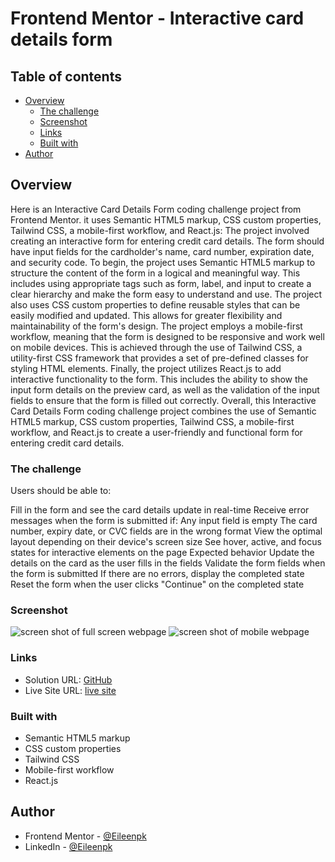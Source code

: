 # Frontend Mentor - Interactive card details form

## Table of contents

- [Overview](#overview)
  - [The challenge](#the-challenge)
  - [Screenshot](#screenshot)
  - [Links](#links)
  - [Built with](#built-with)
- [Author](#author)

## Overview
Here is an Interactive Card Details Form coding challenge project from Frontend Mentor. it uses Semantic HTML5 markup, CSS custom properties, Tailwind CSS, a mobile-first workflow, and React.js:
The project involved creating an interactive form for entering credit card details. The form should have input fields for the cardholder's name, card number, expiration date, and security code. 
To begin, the project uses Semantic HTML5 markup to structure the content of the form in a logical and meaningful way. This includes using appropriate tags such as form, label, and input to create a clear hierarchy and make the form easy to understand and use.
The project also uses CSS custom properties to define reusable styles that can be easily modified and updated. This allows for greater flexibility and maintainability of the form's design.
The project employs a mobile-first workflow, meaning that the form is designed to be responsive and work well on mobile devices. This is achieved through the use of Tailwind CSS, a utility-first CSS framework that provides a set of pre-defined classes for styling HTML elements.
Finally, the project utilizes React.js to add interactive functionality to the form. This includes the ability to show the input form details on the preview card, as well as the validation of the input fields to ensure that the form is filled out correctly.
Overall, this Interactive Card Details Form coding challenge project combines the use of Semantic HTML5 markup, CSS custom properties, Tailwind CSS, a mobile-first workflow, and React.js to create a user-friendly and functional form for entering credit card details.


### The challenge

Users should be able to:

Fill in the form and see the card details update in real-time
Receive error messages when the form is submitted if:
Any input field is empty
The card number, expiry date, or CVC fields are in the wrong format
View the optimal layout depending on their device's screen size
See hover, active, and focus states for interactive elements on the page
Expected behavior
Update the details on the card as the user fills in the fields
Validate the form fields when the form is submitted
If there are no errors, display the completed state
Reset the form when the user clicks "Continue" on the completed state
### Screenshot

![screen shot of full screen webpage](https://github.com/Eileenpk/Interactive-details-form/blob/main/src/assets/full-website.png)
![screen shot of mobile webpage](https://github.com/Eileenpk/Interactive-details-form/blob/main/src/assets/mobile.png)
### Links

- Solution URL: [GitHub](https://github.com/Eileenpk/Interactive-details-form)
- Live Site URL: [live site](https://eileenpk.github.io/order-summary-component/)

### Built with

- Semantic HTML5 markup
- CSS custom properties
- Tailwind CSS
- Mobile-first workflow
- React.js

## Author

- Frontend Mentor - [@Eileenpk](https://www.frontendmentor.io/profile/Eileenpk)
- LinkedIn - [@Eileenpk](www.linkedin.com/in/eileen-dangelo)
